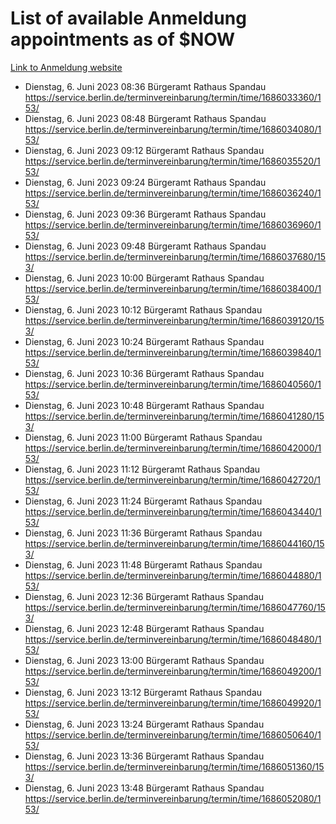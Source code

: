 # List of available Anmeldung appointments as of $NOW
[Link to Anmeldung website](https://service.berlin.de/terminvereinbarung/termin/tag.php?termin=1&anliegen[]=120686&dienstleisterlist=122210,122217,327316,122219,327312,122227,327314,122231,327346,122243,327348,122254,122252,329742,122260,329745,122262,329748,122271,327278,122273,327274,122277,327276,330436,122280,327294,122282,327290,122284,327292,122291,327270,122285,327266,122286,327264,122296,327268,150230,329760,122297,327286,122294,327284,122312,329763,122314,329775,122304,327330,122311,327334,122309,327332,317869,122281,327352,122279,329772,122283,122276,327324,122274,327326,122267,329766,122246,327318,122251,327320,122257,327322,122208,327298,122226,327300&herkunft=http%3A%2F%2Fservice.berlin.de%2Fdienstleistung%2F120686%2F)
- Dienstag, 6. Juni 2023 08:36 Bürgeramt Rathaus Spandau https://service.berlin.de/terminvereinbarung/termin/time/1686033360/153/
- Dienstag, 6. Juni 2023 08:48 Bürgeramt Rathaus Spandau https://service.berlin.de/terminvereinbarung/termin/time/1686034080/153/
- Dienstag, 6. Juni 2023 09:12 Bürgeramt Rathaus Spandau https://service.berlin.de/terminvereinbarung/termin/time/1686035520/153/
- Dienstag, 6. Juni 2023 09:24 Bürgeramt Rathaus Spandau https://service.berlin.de/terminvereinbarung/termin/time/1686036240/153/
- Dienstag, 6. Juni 2023 09:36 Bürgeramt Rathaus Spandau https://service.berlin.de/terminvereinbarung/termin/time/1686036960/153/
- Dienstag, 6. Juni 2023 09:48 Bürgeramt Rathaus Spandau https://service.berlin.de/terminvereinbarung/termin/time/1686037680/153/
- Dienstag, 6. Juni 2023 10:00 Bürgeramt Rathaus Spandau https://service.berlin.de/terminvereinbarung/termin/time/1686038400/153/
- Dienstag, 6. Juni 2023 10:12 Bürgeramt Rathaus Spandau https://service.berlin.de/terminvereinbarung/termin/time/1686039120/153/
- Dienstag, 6. Juni 2023 10:24 Bürgeramt Rathaus Spandau https://service.berlin.de/terminvereinbarung/termin/time/1686039840/153/
- Dienstag, 6. Juni 2023 10:36 Bürgeramt Rathaus Spandau https://service.berlin.de/terminvereinbarung/termin/time/1686040560/153/
- Dienstag, 6. Juni 2023 10:48 Bürgeramt Rathaus Spandau https://service.berlin.de/terminvereinbarung/termin/time/1686041280/153/
- Dienstag, 6. Juni 2023 11:00 Bürgeramt Rathaus Spandau https://service.berlin.de/terminvereinbarung/termin/time/1686042000/153/
- Dienstag, 6. Juni 2023 11:12 Bürgeramt Rathaus Spandau https://service.berlin.de/terminvereinbarung/termin/time/1686042720/153/
- Dienstag, 6. Juni 2023 11:24 Bürgeramt Rathaus Spandau https://service.berlin.de/terminvereinbarung/termin/time/1686043440/153/
- Dienstag, 6. Juni 2023 11:36 Bürgeramt Rathaus Spandau https://service.berlin.de/terminvereinbarung/termin/time/1686044160/153/
- Dienstag, 6. Juni 2023 11:48 Bürgeramt Rathaus Spandau https://service.berlin.de/terminvereinbarung/termin/time/1686044880/153/
- Dienstag, 6. Juni 2023 12:36 Bürgeramt Rathaus Spandau https://service.berlin.de/terminvereinbarung/termin/time/1686047760/153/
- Dienstag, 6. Juni 2023 12:48 Bürgeramt Rathaus Spandau https://service.berlin.de/terminvereinbarung/termin/time/1686048480/153/
- Dienstag, 6. Juni 2023 13:00 Bürgeramt Rathaus Spandau https://service.berlin.de/terminvereinbarung/termin/time/1686049200/153/
- Dienstag, 6. Juni 2023 13:12 Bürgeramt Rathaus Spandau https://service.berlin.de/terminvereinbarung/termin/time/1686049920/153/
- Dienstag, 6. Juni 2023 13:24 Bürgeramt Rathaus Spandau https://service.berlin.de/terminvereinbarung/termin/time/1686050640/153/
- Dienstag, 6. Juni 2023 13:36 Bürgeramt Rathaus Spandau https://service.berlin.de/terminvereinbarung/termin/time/1686051360/153/
- Dienstag, 6. Juni 2023 13:48 Bürgeramt Rathaus Spandau https://service.berlin.de/terminvereinbarung/termin/time/1686052080/153/
